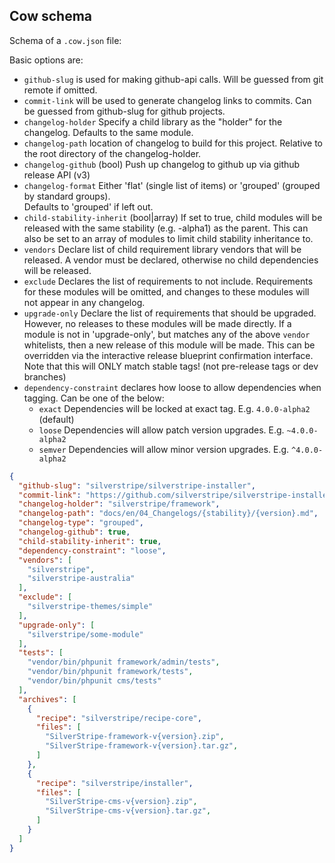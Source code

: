 ## Cow schema

Schema of a `.cow.json` file:

Basic options are:

* `github-slug` is used for making github-api calls. Will be guessed from git remote if omitted.
* `commit-link` will be used to generate changelog links to commits. Can be guessed from github-slug
  for github projects.
* `changelog-holder` Specify a child library as the "holder" for the changelog. Defaults to the same module.
* `changelog-path` location of changelog to build for this project.
  Relative to the root directory of the changelog-holder.
* `changelog-github` (bool) Push up changelog to github up via github release API (v3)
* `changelog-format` Either 'flat' (single list of items) or 'grouped' (grouped by standard groups).\
  Defaults to 'grouped' if left out.
* `child-stability-inherit` (bool|array) If set to true, child modules will be released with the same stability
  (e.g. -alpha1) as the parent. This can also be set to an array of modules to limit child stability inheritance to.
* `vendors` Declare list of child requirement library vendors that will be released. A vendor must be declared,
  otherwise no child dependencies will be released.
* `exclude` Declares the list of requirements to not include. Requirements for these modules will be omitted,
  and changes to these modules will not appear in any changelog.
* `upgrade-only` Declare the list of requirements that should be upgraded. However, no releases to these modules
  will be made directly. If a module is not in 'upgrade-only', but matches any of the above `vendor` whitelists,
  then a new release of this module will be made. This can be overridden via the interactive release blueprint
  confirmation interface. Note that this will ONLY match stable tags! (not pre-release tags or dev branches)
* `dependency-constraint` declares how loose to allow dependencies when tagging. Can be one of the below:
   - `exact` Dependencies will be locked at exact tag. E.g. `4.0.0-alpha2` (default)
   - `loose` Dependencies will allow patch version upgrades. E.g. `~4.0.0-alpha2`
   - `semver` Dependencies will allow minor version upgrades. E.g. `^4.0.0-alpha2`

```json
{
  "github-slug": "silverstripe/silverstripe-installer",
  "commit-link": "https://github.com/silverstripe/silverstripe-installer/commit/{sha}",
  "changelog-holder": "silverstripe/framework",
  "changelog-path": "docs/en/04_Changelogs/{stability}/{version}.md",
  "changelog-type": "grouped",
  "changelog-github": true,
  "child-stability-inherit": true,
  "dependency-constraint": "loose",
  "vendors": [
    "silverstripe",
    "silverstripe-australia"
  ],
  "exclude": [
    "silverstripe-themes/simple"
  ],
  "upgrade-only": [
    "silverstripe/some-module"
  ],
  "tests": [
    "vendor/bin/phpunit framework/admin/tests",
    "vendor/bin/phpunit framework/tests",
    "vendor/bin/phpunit cms/tests"
  ],
  "archives": [
    {
      "recipe": "silverstripe/recipe-core",
      "files": [
        "SilverStripe-framework-v{version}.zip",
        "SilverStripe-framework-v{version}.tar.gz",
      ]
    },
    {
      "recipe": "silverstripe/installer",
      "files": [
        "SilverStripe-cms-v{version}.zip",
        "SilverStripe-cms-v{version}.tar.gz",
      ]
    }
  ]
}
```
